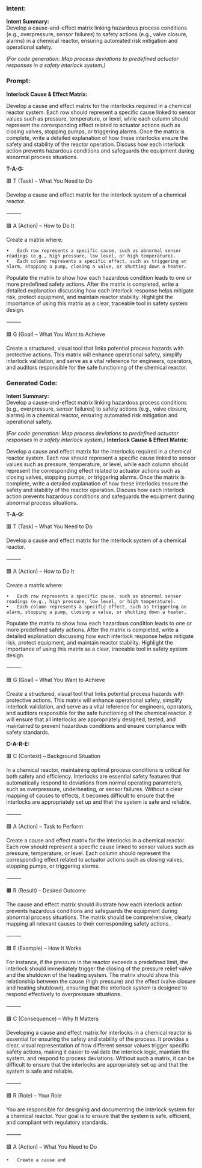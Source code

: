 ### Intent:
**Intent Summary:**  
Develop a cause-and-effect matrix linking hazardous process conditions (e.g., overpressure, sensor failures) to safety actions (e.g., valve closure, alarms) in a chemical reactor, ensuring automated risk mitigation and operational safety.  

*(For code generation: Map process deviations to predefined actuator responses in a safety interlock system.)*

### Prompt:
**Interlock Cause & Effect Matrix:**

Develop a cause and effect matrix for the interlocks required in a chemical reactor system. Each row should represent a specific cause linked to sensor values such as pressure, temperature, or level, while each column should represent the corresponding effect related to actuator actions such as closing valves, stopping pumps, or triggering alarms. Once the matrix is complete, write a detailed explanation of how these interlocks ensure the safety and stability of the reactor operation. Discuss how each interlock action prevents hazardous conditions and safeguards the equipment during abnormal process situations.

**T-A-G:**

🟥 T (Task) – What You Need to Do

Develop a cause and effect matrix for the interlock system of a chemical reactor.

⸻

🟩 A (Action) – How to Do It

Create a matrix where:

	•	Each row represents a specific cause, such as abnormal sensor readings (e.g., high pressure, low level, or high temperature).
	•	Each column represents a specific effect, such as triggering an alarm, stopping a pump, closing a valve, or shutting down a heater.

Populate the matrix to show how each hazardous condition leads to one or more predefined safety actions. After the matrix is completed, write a detailed explanation discussing how each interlock response helps mitigate risk, protect equipment, and maintain reactor stability. Highlight the importance of using this matrix as a clear, traceable tool in safety system design.

⸻

🟦 G (Goal) – What You Want to Achieve

Create a structured, visual tool that links potential process hazards with protective actions. This matrix will enhance operational safety, simplify interlock validation, and serve as a vital reference for engineers, operators, and auditors responsible for the safe functioning of the chemical reactor.

### Generated Code:
**Intent Summary:**  
Develop a cause-and-effect matrix linking hazardous process conditions (e.g., overpressure, sensor failures) to safety actions (e.g., valve closure, alarms) in a chemical reactor, ensuring automated risk mitigation and operational safety.  

*(For code generation: Map process deviations to predefined actuator responses in a safety interlock system.)*
**Interlock Cause & Effect Matrix:**

Develop a cause and effect matrix for the interlocks required in a chemical reactor system. Each row should represent a specific cause linked to sensor values such as pressure, temperature, or level, while each column should represent the corresponding effect related to actuator actions such as closing valves, stopping pumps, or triggering alarms. Once the matrix is complete, write a detailed explanation of how these interlocks ensure the safety and stability of the reactor operation. Discuss how each interlock action prevents hazardous conditions and safeguards the equipment during abnormal process situations.

**T-A-G:**

🟥 T (Task) – What You Need to Do

Develop a cause and effect matrix for the interlock system of a chemical reactor.

⸻

🟩 A (Action) – How to Do It

Create a matrix where:

	•	Each row represents a specific cause, such as abnormal sensor readings (e.g., high pressure, low level, or high temperature).
	•	Each column represents a specific effect, such as triggering an alarm, stopping a pump, closing a valve, or shutting down a heater.

Populate the matrix to show how each hazardous condition leads to one or more predefined safety actions. After the matrix is completed, write a detailed explanation discussing how each interlock response helps mitigate risk, protect equipment, and maintain reactor stability. Highlight the importance of using this matrix as a clear, traceable tool in safety system design.

⸻

🟦 G (Goal) – What You Want to Achieve

Create a structured, visual tool that links potential process hazards with protective actions. This matrix will enhance operational safety, simplify interlock validation, and serve as a vital reference for engineers, operators, and auditors responsible for the safe functioning of the chemical reactor. It will ensure that all interlocks are appropriately designed, tested, and maintained to prevent hazardous conditions and ensure compliance with safety standards.

**C-A-R-E:**

🟥 C (Context) – Background Situation

In a chemical reactor, maintaining optimal process conditions is critical for both safety and efficiency. Interlocks are essential safety features that automatically respond to deviations from normal operating parameters, such as overpressure, underheating, or sensor failures. Without a clear mapping of causes to effects, it becomes difficult to ensure that the interlocks are appropriately set up and that the system is safe and reliable.

⸻

🟩 A (Action) – Task to Perform

Create a cause and effect matrix for the interlocks in a chemical reactor. Each row should represent a specific cause linked to sensor values such as pressure, temperature, or level. Each column should represent the corresponding effect related to actuator actions such as closing valves, stopping pumps, or triggering alarms.

⸻

🟧 R (Result) – Desired Outcome

The cause and effect matrix should illustrate how each interlock action prevents hazardous conditions and safeguards the equipment during abnormal process situations. The matrix should be comprehensive, clearly mapping all relevant causes to their corresponding safety actions.

⸻

🟦 E (Example) – How It Works

For instance, if the pressure in the reactor exceeds a predefined limit, the interlock should immediately trigger the closing of the pressure relief valve and the shutdown of the heating system. The matrix should show this relationship between the cause (high pressure) and the effect (valve closure and heating shutdown), ensuring that the interlock system is designed to respond effectively to overpressure situations.

⸻

🟩 C (Consequence) – Why It Matters

Developing a cause and effect matrix for interlocks in a chemical reactor is essential for ensuring the safety and stability of the process. It provides a clear, visual representation of how different sensor values trigger specific safety actions, making it easier to validate the interlock logic, maintain the system, and respond to process deviations. Without such a matrix, it can be difficult to ensure that the interlocks are appropriately set up and that the system is safe and reliable.

⸻

🟩 R (Role) – Your Role

You are responsible for designing and documenting the interlock system for a chemical reactor. Your goal is to ensure that the system is safe, efficient, and compliant with regulatory standards.

⸻

🟩 A (Action) – What You Need to Do

	•	Create a cause and

